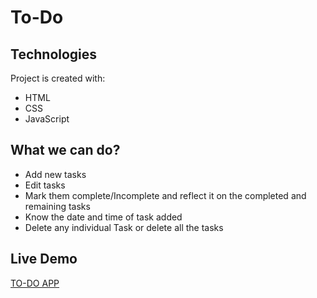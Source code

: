 # To-Do
## Technologies
Project is created with:
* HTML
* CSS
* JavaScript
## What we can do?
* Add new tasks
* Edit tasks
* Mark them complete/Incomplete and reflect it on the completed and remaining tasks
* Know the date and time of task added
* Delete any individual Task or delete all the tasks
## Live Demo
[TO-DO APP](https://to-do-madhu0-2.netlify.app/)
